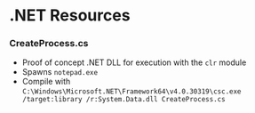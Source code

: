 # .NET Resources

### CreateProcess.cs
- Proof of concept .NET DLL for execution with the `clr` module
- Spawns `notepad.exe`
- Compile with `C:\Windows\Microsoft.NET\Framework64\v4.0.30319\csc.exe /target:library /r:System.Data.dll CreateProcess.cs`

